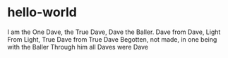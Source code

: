 # hello-world
I am the One Dave, the True Dave, Dave the Baller.
Dave from Dave, Light From Light, True Dave from True Dave
Begotten, not made, in one being with the Baller
Through him all Daves were Dave
